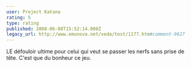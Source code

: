 ```yaml
---
user: Project Katana
rating: 5
type: rating
published: 2008-06-08T15:52:14.000Z
legacy_url: http://www.emunova.net/veda/test/1177.htm#comment-9627
---
```

LE défouloir ultime pour celui qui veut se passer les nerfs sans prise de tête.
C'est que du bonheur ce jeu.